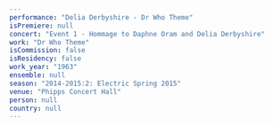```yaml
---
performance: "Delia Derbyshire - Dr Who Theme"
isPremiere: null
concert: "Event 1 - Hommage to Daphne Oram and Delia Derbyshire"
work: "Dr Who Theme"
isCommission: false
isResidency: false
work_year: "1963"
ensemble: null
season: "2014-2015:2: Electric Spring 2015"
venue: "Phipps Concert Hall"
person: null
country: null
---
```



